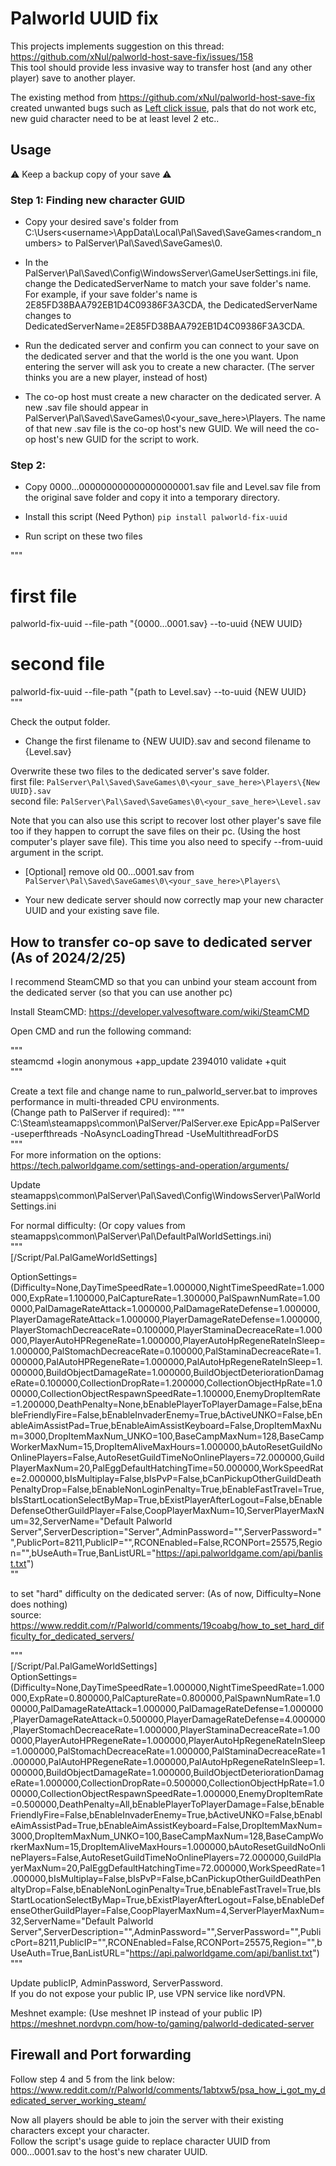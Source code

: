 # Palworld UUID fix

This projects implements suggestion on this thread: https://github.com/xNul/palworld-host-save-fix/issues/158  
This tool should provide less invasive way to transfer host (and any other player) save to another player.  


The existing method from https://github.com/xNul/palworld-host-save-fix created unwanted bugs such as [Left click issue](https://github.com/xNul/palworld-host-save-fix), pals that do not work etc, new guid character need to be at least level 2 etc..  

## Usage

⚠️ Keep a backup copy of your save ⚠️  

### Step 1: Finding new character GUID
- Copy your desired save's folder from C:\Users\<username>\AppData\Local\Pal\Saved\SaveGames\<random_numbers> to PalServer\Pal\Saved\SaveGames\0.

- In the PalServer\Pal\Saved\Config\WindowsServer\GameUserSettings.ini file, change the DedicatedServerName to match your save folder's name. For example, if your save folder's name is 2E85FD38BAA792EB1D4C09386F3A3CDA, the DedicatedServerName changes to DedicatedServerName=2E85FD38BAA792EB1D4C09386F3A3CDA.

- Run the dedicated server and confirm you can connect to your save on the dedicated server and that the world is the one you want. Upon entering the server will ask you to create a new character. (The server thinks you are a new player, instead of host)
   
- The co-op host must create a new character on the dedicated server. A new .sav file should appear in PalServer\Pal\Saved\SaveGames\0\<your_save_here>\Players.
The name of that new .sav file is the co-op host's new GUID. We will need the co-op host's new GUID for the script to work.  

### Step 2: 
- Copy 0000...000000000000000000001.sav file and Level.sav file from the original save folder and copy it into a temporary directory.

- Install this script (Need Python)
`pip install palworld-fix-uuid`  

- Run script on these two files 
  
"""  
# first file
palworld-fix-uuid --file-path "{0000...0001.sav} --to-uuid {NEW UUID}  

# second file
palworld-fix-uuid --file-path "{path to Level.sav} --to-uuid {NEW UUID}  
"""  

Check the output folder.  

- Change the first filename to {NEW UUID}.sav and second filename to {Level.sav}

Overwrite these two files to the dedicated server's save folder.  
first file: `PalServer\Pal\Saved\SaveGames\0\<your_save_here>\Players\{New UUID}.sav`  
second file: `PalServer\Pal\Saved\SaveGames\0\<your_save_here>\Level.sav`  

Note that you can also use this script to recover lost other player's save file too if they happen to corrupt the save files on their pc. (Using the host computer's player save file). This time you also need to specify --from-uuid argument in the script.  

- [Optional] remove old 00...0001.sav from `PalServer\Pal\Saved\SaveGames\0\<your_save_here>\Players\`

- Your new dedicate server should now correctly map your new character UUID and your existing save file.



## How to transfer co-op save to dedicated server (As of 2024/2/25)

I recommend SteamCMD so that you can unbind your steam account from the dedicated server (so that you can use another pc)  

Install SteamCMD:
https://developer.valvesoftware.com/wiki/SteamCMD  

Open CMD and run the following command:  

"""  
steamcmd +login anonymous +app_update 2394010 validate +quit  
"""  

Create a text file and change name to run_palworld_server.bat to improves performance in multi-threaded CPU environments.  
(Change path to PalServer if required):
"""  
C:\Steam\steamapps\common\PalServer/PalServer.exe EpicApp=PalServer -useperfthreads -NoAsyncLoadingThread -UseMultithreadForDS  
"""  
For more information on the options: https://tech.palworldgame.com/settings-and-operation/arguments/  


Update steamapps\common\PalServer\Pal\Saved\Config\WindowsServer\PalWorldSettings.ini  

For normal difficulty: (Or copy values from steamapps\common\PalServer\Pal\DefaultPalWorldSettings.ini)  
"""  
[/Script/Pal.PalGameWorldSettings]  

OptionSettings=(Difficulty=None,DayTimeSpeedRate=1.000000,NightTimeSpeedRate=1.000000,ExpRate=1.100000,PalCaptureRate=1.300000,PalSpawnNumRate=1.000000,PalDamageRateAttack=1.000000,PalDamageRateDefense=1.000000,PlayerDamageRateAttack=1.000000,PlayerDamageRateDefense=1.000000,PlayerStomachDecreaceRate=0.100000,PlayerStaminaDecreaceRate=1.000000,PlayerAutoHPRegeneRate=1.000000,PlayerAutoHpRegeneRateInSleep=1.000000,PalStomachDecreaceRate=0.100000,PalStaminaDecreaceRate=1.000000,PalAutoHPRegeneRate=1.000000,PalAutoHpRegeneRateInSleep=1.000000,BuildObjectDamageRate=1.000000,BuildObjectDeteriorationDamageRate=0.100000,CollectionDropRate=1.200000,CollectionObjectHpRate=1.000000,CollectionObjectRespawnSpeedRate=1.100000,EnemyDropItemRate=1.200000,DeathPenalty=None,bEnablePlayerToPlayerDamage=False,bEnableFriendlyFire=False,bEnableInvaderEnemy=True,bActiveUNKO=False,bEnableAimAssistPad=True,bEnableAimAssistKeyboard=False,DropItemMaxNum=3000,DropItemMaxNum_UNKO=100,BaseCampMaxNum=128,BaseCampWorkerMaxNum=15,DropItemAliveMaxHours=1.000000,bAutoResetGuildNoOnlinePlayers=False,AutoResetGuildTimeNoOnlinePlayers=72.000000,GuildPlayerMaxNum=20,PalEggDefaultHatchingTime=50.000000,WorkSpeedRate=2.000000,bIsMultiplay=False,bIsPvP=False,bCanPickupOtherGuildDeathPenaltyDrop=False,bEnableNonLoginPenalty=True,bEnableFastTravel=True,bIsStartLocationSelectByMap=True,bExistPlayerAfterLogout=False,bEnableDefenseOtherGuildPlayer=False,CoopPlayerMaxNum=10,ServerPlayerMaxNum=32,ServerName="Default Palworld Server",ServerDescription="Server",AdminPassword="",ServerPassword="",PublicPort=8211,PublicIP="",RCONEnabled=False,RCONPort=25575,Region="",bUseAuth=True,BanListURL="https://api.palworldgame.com/api/banlist.txt")  
""  

to set "hard" difficulty on the dedicated server: (As of now, Difficulty=None does nothing)  
source: https://www.reddit.com/r/Palworld/comments/19coabg/how_to_set_hard_difficulty_for_dedicated_servers/  

"""  
[/Script/Pal.PalGameWorldSettings]  
OptionSettings=(Difficulty=None,DayTimeSpeedRate=1.000000,NightTimeSpeedRate=1.000000,ExpRate=0.800000,PalCaptureRate=0.800000,PalSpawnNumRate=1.000000,PalDamageRateAttack=1.000000,PalDamageRateDefense=1.000000,PlayerDamageRateAttack=0.500000,PlayerDamageRateDefense=4.000000,PlayerStomachDecreaceRate=1.000000,PlayerStaminaDecreaceRate=1.000000,PlayerAutoHPRegeneRate=1.000000,PlayerAutoHpRegeneRateInSleep=1.000000,PalStomachDecreaceRate=1.000000,PalStaminaDecreaceRate=1.000000,PalAutoHPRegeneRate=1.000000,PalAutoHpRegeneRateInSleep=1.000000,BuildObjectDamageRate=1.000000,BuildObjectDeteriorationDamageRate=1.000000,CollectionDropRate=0.500000,CollectionObjectHpRate=1.000000,CollectionObjectRespawnSpeedRate=1.000000,EnemyDropItemRate=0.500000,DeathPenalty=All,bEnablePlayerToPlayerDamage=False,bEnableFriendlyFire=False,bEnableInvaderEnemy=True,bActiveUNKO=False,bEnableAimAssistPad=True,bEnableAimAssistKeyboard=False,DropItemMaxNum=3000,DropItemMaxNum_UNKO=100,BaseCampMaxNum=128,BaseCampWorkerMaxNum=15,DropItemAliveMaxHours=1.000000,bAutoResetGuildNoOnlinePlayers=False,AutoResetGuildTimeNoOnlinePlayers=72.000000,GuildPlayerMaxNum=20,PalEggDefaultHatchingTime=72.000000,WorkSpeedRate=1.000000,bIsMultiplay=False,bIsPvP=False,bCanPickupOtherGuildDeathPenaltyDrop=False,bEnableNonLoginPenalty=True,bEnableFastTravel=True,bIsStartLocationSelectByMap=True,bExistPlayerAfterLogout=False,bEnableDefenseOtherGuildPlayer=False,CoopPlayerMaxNum=4,ServerPlayerMaxNum=32,ServerName="Default Palworld Server",ServerDescription="",AdminPassword="",ServerPassword="",PublicPort=8211,PublicIP="",RCONEnabled=False,RCONPort=25575,Region="",bUseAuth=True,BanListURL="https://api.palworldgame.com/api/banlist.txt")  
"""  

Update publicIP, AdminPassword, ServerPassword.  
If you do not expose your public IP, use VPN service like nordVPN.  

Meshnet example: (Use meshnet IP instead of your public IP)  
https://meshnet.nordvpn.com/how-to/gaming/palworld-dedicated-server  



## Firewall and Port forwarding
Follow step 4 and 5 from the link below:  
https://www.reddit.com/r/Palworld/comments/1abtxw5/psa_how_i_got_my_dedicated_server_working_steam/  


Now all players should be able to join the server with their existing characters except your character.  
Follow the script's usage guide to replace character UUID from 000...0001.sav to the host's new charater UUID.  